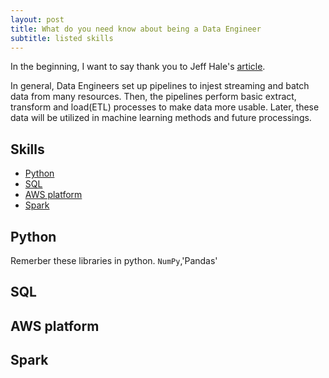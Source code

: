 ```yaml
---
layout: post
title: What do you need know about being a Data Engineer
subtitle: listed skills
---
```

In the beginning, I want to say thank you to Jeff Hale's [article](https://towardsdatascience.com/most-in-demand-tech-skills-for-data-engineers-58f4c1ca25ab).

In general, Data Engineers set up pipelines to injest streaming and batch data from many resources. Then, the pipelines perform basic extract, transform and load(ETL) processes to make data more usable. Later, these data will be utilized in machine learning methods and future processings.

## Skills
- [Python](#python)
- [SQL](#sql)
- [AWS platform](#aws-platform)
- [Spark](#spark)

## Python
Remerber these libraries in python. `NumPy`,'Pandas'
## SQL
## AWS platform
## Spark


